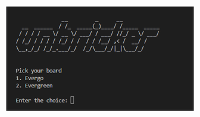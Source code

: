 ![banner](https://raw.githubusercontent.com/dare-devil-ex/Unbricker-MT6833/refs/heads/main/dump/banner.png)
